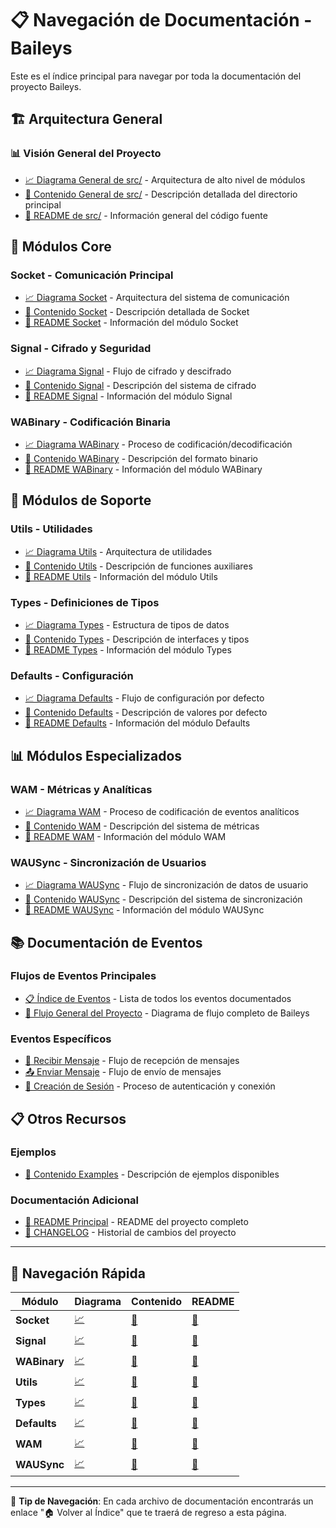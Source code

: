 # 📋 Navegación de Documentación - Baileys

Este es el índice principal para navegar por toda la documentación del proyecto Baileys.

## 🏗️ Arquitectura General

### 📊 Visión General del Proyecto
- [📈 Diagrama General de src/](./diagram.md) - Arquitectura de alto nivel de módulos
- [📝 Contenido General de src/](./contents.md) - Descripción detallada del directorio principal
- [📖 README de src/](./readme.md) - Información general del código fuente

## 🔌 Módulos Core

### Socket - Comunicación Principal
- [📈 Diagrama Socket](./Socket/diagram.md) - Arquitectura del sistema de comunicación
- [📝 Contenido Socket](./Socket/contents.md) - Descripción detallada de Socket
- [📖 README Socket](./Socket/readme.md) - Información del módulo Socket

### Signal - Cifrado y Seguridad
- [📈 Diagrama Signal](./Signal/diagram.md) - Flujo de cifrado y descifrado
- [📝 Contenido Signal](./Signal/contents.md) - Descripción del sistema de cifrado
- [📖 README Signal](./Signal/readme.md) - Información del módulo Signal

### WABinary - Codificación Binaria
- [📈 Diagrama WABinary](./WABinary/diagram.md) - Proceso de codificación/decodificación
- [📝 Contenido WABinary](./WABinary/contents.md) - Descripción del formato binario
- [📖 README WABinary](./WABinary/readme.md) - Información del módulo WABinary

## 🧰 Módulos de Soporte

### Utils - Utilidades
- [📈 Diagrama Utils](./Utils/diagram.md) - Arquitectura de utilidades
- [📝 Contenido Utils](./Utils/contents.md) - Descripción de funciones auxiliares
- [📖 README Utils](./Utils/readme.md) - Información del módulo Utils

### Types - Definiciones de Tipos
- [📈 Diagrama Types](./Types/diagram.md) - Estructura de tipos de datos
- [📝 Contenido Types](./Types/contents.md) - Descripción de interfaces y tipos
- [📖 README Types](./Types/readme.md) - Información del módulo Types

### Defaults - Configuración
- [📈 Diagrama Defaults](./Defaults/diagram.md) - Flujo de configuración por defecto
- [📝 Contenido Defaults](./Defaults/contents.md) - Descripción de valores por defecto
- [📖 README Defaults](./Defaults/readme.md) - Información del módulo Defaults

## 📊 Módulos Especializados

### WAM - Métricas y Analíticas
- [📈 Diagrama WAM](./WAM/diagram.md) - Proceso de codificación de eventos analíticos
- [📝 Contenido WAM](./WAM/contents.md) - Descripción del sistema de métricas
- [📖 README WAM](./WAM/readme.md) - Información del módulo WAM

### WAUSync - Sincronización de Usuarios
- [📈 Diagrama WAUSync](./WAUSync/diagram.md) - Flujo de sincronización de datos de usuario
- [📝 Contenido WAUSync](./WAUSync/contents.md) - Descripción del sistema de sincronización
- [📖 README WAUSync](./WAUSync/readme.md) - Información del módulo WAUSync

## 📚 Documentación de Eventos

### Flujos de Eventos Principales
- [📋 Índice de Eventos](../documentation/events/readme.md) - Lista de todos los eventos documentados
- [🔄 Flujo General del Proyecto](../documentation/project-flow.md) - Diagrama de flujo completo de Baileys

### Eventos Específicos
- [📩 Recibir Mensaje](../documentation/events/receiving-message.md) - Flujo de recepción de mensajes
- [📤 Enviar Mensaje](../documentation/events/sending-message.md) - Flujo de envío de mensajes  
- [🔐 Creación de Sesión](../documentation/events/session-creation.md) - Proceso de autenticación y conexión

## 📋 Otros Recursos

### Ejemplos
- [📝 Contenido Examples](../Example/contents.md) - Descripción de ejemplos disponibles

### Documentación Adicional
- [📖 README Principal](../README.md) - README del proyecto completo
- [📄 CHANGELOG](../CHANGELOG.md) - Historial de cambios del proyecto

---

## 🧭 Navegación Rápida

| Módulo | Diagrama | Contenido | README |
|--------|----------|-----------|---------|
| **Socket** | [📈](./Socket/diagram.md) | [📝](./Socket/contents.md) | [📖](./Socket/readme.md) |
| **Signal** | [📈](./Signal/diagram.md) | [📝](./Signal/contents.md) | [📖](./Signal/readme.md) |
| **WABinary** | [📈](./WABinary/diagram.md) | [📝](./WABinary/contents.md) | [📖](./WABinary/readme.md) |
| **Utils** | [📈](./Utils/diagram.md) | [📝](./Utils/contents.md) | [📖](./Utils/readme.md) |
| **Types** | [📈](./Types/diagram.md) | [📝](./Types/contents.md) | [📖](./Types/readme.md) |
| **Defaults** | [📈](./Defaults/diagram.md) | [📝](./Defaults/contents.md) | [📖](./Defaults/readme.md) |
| **WAM** | [📈](./WAM/diagram.md) | [📝](./WAM/contents.md) | [📖](./WAM/readme.md) |
| **WAUSync** | [📈](./WAUSync/diagram.md) | [📝](./WAUSync/contents.md) | [📖](./WAUSync/readme.md) |

---

📌 **Tip de Navegación**: En cada archivo de documentación encontrarás un enlace "🏠 Volver al Índice" que te traerá de regreso a esta página.
